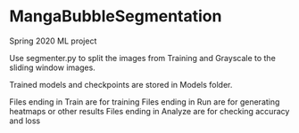 # MangaBubbleSegmentation
Spring 2020 ML project

Use segmenter.py to split the images from Training and Grayscale to the sliding window images.

Trained models and checkpoints are stored in Models folder.

Files ending in Train are for training
Files ending in Run are for generating heatmaps or other results
Files ending in Analyze are for checking accuracy and loss